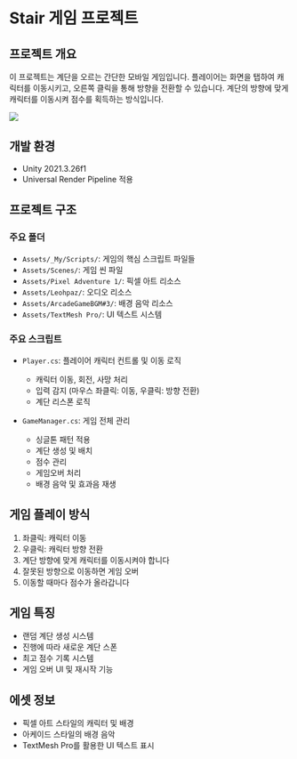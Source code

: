 # Stair 게임 프로젝트

## 프로젝트 개요

이 프로젝트는 계단을 오르는 간단한 모바일 게임입니다. 플레이어는 화면을 탭하여 캐릭터를 이동시키고, 오른쪽 클릭을 통해 방향을 전환할 수 있습니다. 계단의 방향에 맞게 캐릭터를 이동시켜 점수를 획득하는 방식입니다.

<img src="https://github.com/user-attachments/assets/661b6ba5-99a3-42e6-b4ab-16b423e9c363"/>

## 개발 환경

- Unity 2021.3.26f1
- Universal Render Pipeline 적용

## 프로젝트 구조


### 주요 폴더

- `Assets/_My/Scripts/`: 게임의 핵심 스크립트 파일들
- `Assets/Scenes/`: 게임 씬 파일
- `Assets/Pixel Adventure 1/`: 픽셀 아트 리소스
- `Assets/Leohpaz/`: 오디오 리소스
- `Assets/ArcadeGameBGM#3/`: 배경 음악 리소스
- `Assets/TextMesh Pro/`: UI 텍스트 시스템

### 주요 스크립트

- `Player.cs`: 플레이어 캐릭터 컨트롤 및 이동 로직

  - 캐릭터 이동, 회전, 사망 처리
  - 입력 감지 (마우스 좌클릭: 이동, 우클릭: 방향 전환)
  - 계단 리스폰 로직

- `GameManager.cs`: 게임 전체 관리
  - 싱글톤 패턴 적용
  - 계단 생성 및 배치
  - 점수 관리
  - 게임오버 처리
  - 배경 음악 및 효과음 재생

## 게임 플레이 방식

1. 좌클릭: 캐릭터 이동
2. 우클릭: 캐릭터 방향 전환
3. 계단 방향에 맞게 캐릭터를 이동시켜야 합니다
4. 잘못된 방향으로 이동하면 게임 오버
5. 이동할 때마다 점수가 올라갑니다

## 게임 특징

- 랜덤 계단 생성 시스템
- 진행에 따라 새로운 계단 스폰
- 최고 점수 기록 시스템
- 게임 오버 UI 및 재시작 기능

## 에셋 정보

- 픽셀 아트 스타일의 캐릭터 및 배경
- 아케이드 스타일의 배경 음악
- TextMesh Pro를 활용한 UI 텍스트 표시
